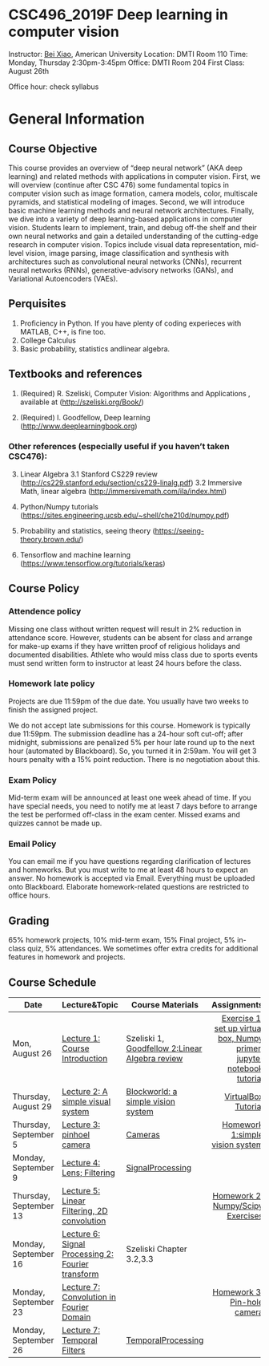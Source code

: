 # CSC496_2019F Deep learning in computer vision

Instructor: <a href="https://sites.google.com/site/beixiao/">Bei Xiao</a>, American University
Location: DMTI Room 110
Time: Monday, Thursday 2:30pm-3:45pm
Office: DMTI Room 204
First Class: August 26th

Office hour: check syllabus 

# General Information

## Course Objective

This course provides an overview of “deep neural network” (AKA deep learning) and related methods with applications in computer vision. First, we will overview (continue after CSC 476) some fundamental topics in computer vision such as image formation, camera models, color, multiscale pyramids, and statistical modeling of images. Second, we will introduce basic machine learning methods and neural network architectures. Finally, we dive into a variety of deep learning-based applications in computer vision.  Students learn to implement, train, and debug off-the shelf and their own neural networks and gain a detailed understanding of the cutting-edge research in computer vision. Topics include visual data representation, mid-level vision, image parsing, image classification and synthesis with architectures such as convolutional neural networks (CNNs), recurrent neural networks (RNNs), generative-advisory networks (GANs), and Variational Autoencoders (VAEs).  


## Perquisites

1. Proficiency in Python. If you have plenty of coding experieces with MATLAB, C++, is fine too. 
2. College Calculus
3. Basic probability, statistics andlinear algebra. 


## Textbooks and references

1.	(Required) R. Szeliski, Computer Vision: Algorithms and Applications , available at 
(http://szeliski.org/Book/)

2.   (Required) I. Goodfellow, Deep learning (http://www.deeplearningbook.org)


### Other references (especially useful if you haven’t taken CSC476):

3.	Linear Algebra
    3.1 Stanford CS229 review (http://cs229.stanford.edu/section/cs229-linalg.pdf)
    3.2 Immersive Math, linear algebra (http://immersivemath.com/ila/index.html) 

4.  Python/Numpy tutorials (https://sites.engineering.ucsb.edu/~shell/che210d/numpy.pdf)

5.  Probability and statistics, seeing theory (https://seeing-theory.brown.edu/)
6.  Tensorflow and machine learning (https://www.tensorflow.org/tutorials/keras)

## Course Policy
### Attendence policy

Missing one class without written request will result in 2% reduction in attendance score.   However, students can be absent for class and arrange for make-up exams if they have written proof of religious holidays and documented disabilities. Athlete who would miss class due to sports events must send written form to instructor at least 24 hours before the class. 

### Homework late policy
Projects are due 11:59pm of the due date. You usually have two weeks to finish the assigned project.  

We do not accept late submissions for this course. Homework is typically due 11:59pm.  The submission deadline has a 24-hour soft cut-off; after midnight, submissions are penalized 5% per hour late round up to the next hour (automated by Blackboard).  So, you turned it in 2:59am. You will get 3 hours penalty with a 15% point reduction. There is no negotiation about this.  

### Exam Policy
Mid-term exam will be announced at least one week ahead of time. If you have special needs, you need to notify me at least 7 days before to arrange the test be performed off-class in the exam center. Missed exams and quizzes cannot be made up. 

### Email Policy
You can email me if you have questions regarding clarification of lectures and homeworks. But you must write to me at least 48 hours to expect an answer. No homework is accepted via Email. Everything must be uploaded onto Blackboard. Elaborate homework-related questions are restricted to office hours. 

## Grading 
65% homework projects, 10% mid-term exam, 15% Final project, 5% in-class quiz, 5% attendances.  We sometimes offer extra credits for additional features in homework and projects. 

## Course Schedule



Date | Lecture&Topic | Course Materials   | Assignments
------- | ---------------- | ---------- | ---------:
|Mon, August 26 | <a href="https://github.com/fruittree/CSC496_2019F/tree/master/Lectures/Lecture1">Lecture 1: Course Introduction </a> | Szeliski 1, <a href="https://www.deeplearningbook.org/contents/part_basics.html">Goodfellow 2:Linear Algebra review| <a href="">Exercise 1: set up virtual box, Numpy primer</a>, <a href="https://realpython.com/jupyter-notebook-introduction/">jupyter notebook tutorial</a>|
|Thursday, August 29 | <a href="https://github.com/fruittree/CSC496_2019F/tree/master/Lectures/Lecture2">Lecture 2: A simple visual system </a> | <a href="http://6.869.csail.mit.edu/fa13/lectures/chapter_01_simplesystem.pdf">Blockworld: a simple vision system</a>|<a href="https://github.com/fruittree/CSC496_2019F/blob/master/Tutorials/VirtualMachinesviaVagrantandVirtualBox_2019_CV.pdf">VirtualBox Tutorial</a>|
|Thursday, September 5 | <a href="https://github.com/fruittree/CSC496_2019F/tree/master/Lectures/Lecture3">Lecture 3: pinhoel camera</a> | <a href="http://6.869.csail.mit.edu/fa13/Lectures/Lecture3/Lecture3cameras.pdf">Cameras</a>|<a href="https://github.com/fruittree/CSC496_2019F/blob/master/Homeworks/Homework1/CSC_496_Homework1.pdf">Homework 1:simple vision system</a>|
|Monday, September 9 | <a href="https://github.com/fruittree/CSC496_2019F/tree/master/Lectures/Lecture4">Lecture 4: Lens; Filtering</a> | <a href="https://github.com/fruittree/CSC496_2019F/tree/master/Lectures/Lecture5/SignalProcessing.pdf">SignalProcessing</a>||
|Thursday, September 13 | <a href="https://github.com/fruittree/CSC496_2019F/tree/master/Lectures/Lecture5">Lecture 5: Linear Filtering, 2D convolution</a> | |<a href="https://github.com/fruittree/CSC496_2019F/blob/master/Homeworks/Homework1/CSC_496_Homework2.pdf">Homework 2: Numpy/Scipy Exercises|
|Monday, September 16 | <a href="https://github.com/fruittree/CSC496_2019F/tree/master/Lectures/Lecture6">Lecture 6: Signal Processing 2: Fourier transform</a> |Szeliski Chapter 3.2,3.3||
|Monday, September 23 | <a href="https://github.com/fruittree/CSC496_2019F/tree/master/Lectures/Lecture7">Lecture 7: Convolution in Fourier Domain</a> | |<a href="https://github.com/fruittree/CSC496_2019F/blob/master/Homeworks/Homework3/CSC_496_Homework3.pdf">Homework 3: Pin-hole camera|
|Monday, September 26 | <a href="https://github.com/fruittree/CSC496_2019F/tree/master/Lectures/Lecture8">Lecture 7: Temporal Filters</a> | <a href="https://github.com/fruittree/CSC496_2019F/tree/master/Lectures/Lecture8/cvbookTemporal.pdf">TemporalProcessing</a>||<a href="https://github.com/fruittree/CSC496_2019F/blob/master/Homeworks/Homework3/CSC_496_Homework3.pdf">Homework 4:Motion Magnification|


